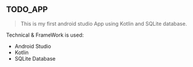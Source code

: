 ## TODO_APP

> This is my first android studio App using Kotlin and SQLite database.


Technical & FrameWork is used: 
* Android Studio
* Kotlin
* SQLite Database

